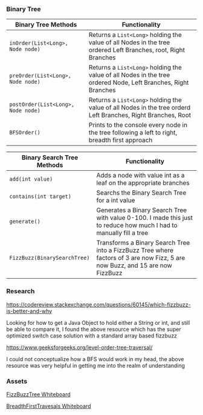 ### Binary Tree

| Binary Tree Methods               | Functionality                                                                                                 |
|-----------------------------------|---------------------------------------------------------------------------------------------------------------|
| `inOrder(List<Long>, Node node)`  | Returns a `List<Long>` holding the value of all Nodes in the tree ordered Left Branches, root, Right Branches |  
| `preOrder(List<Long>, Node node)` | Returns a `List<Long>` holding the value of all Nodes in the tree ordered Node, Left Branches, Right Branches |
| `postOrder(List<Long>, Node node)`| Returns a `List<Long>` holding the value of all Nodes in the tree orderd Left Branches, Right Branches, Root  |
| `BFSOrder()`                      | Prints to the console every node in the tree following a left to right, breadth first approach                |

| Binary Search Tree Methods  | Functionality                                                                                                                 |
|-----------------------------|-------------------------------------------------------------------------------------------------------------------------------|
| `add(int value)`            | Adds a node with value int as a leaf on the appropriate branches                                                              |
| `contains(int target)`      | Searchs the Binary Search Tree for a int value                                                                                |
| `generate()`                | Generates a Binary Search Tree with value 0-100. I made this just to reduce how much I had to manually fill a tree            | 
| `FizzBuzz(BinarySearchTree)`| Transforms a Binary Search Tree into a FizzBuzz Tree where factors of 3 are now Fizz, 5 are now Buzz, and 15 are now FizzBuzz |

### Research
https://codereview.stackexchange.com/questions/60145/which-fizzbuzz-is-better-and-why

Looking for how to get a Java Object to hold either a String or int, and still be able to compare it, I found the above resource which
has the super optimized switch case solution with a standard array based fizzbuzz

https://www.geeksforgeeks.org/level-order-tree-traversal/

I could not conceptualize how a BFS would work in my head, the above resource was very helpful in getting me into the realm of understanding
### Assets
[FizzBuzzTree Whiteboard](https://github.com/MichaelJahns/codeChallenges/blob/master/java/src/assets/FizzBuzz.jpg)

[BreadthFirstTravesals Whiteboard](https://github.com/MichaelJahns/codeChallenges/blob/master/java/src/assets/BreadthFirstTravesal.jpg)
